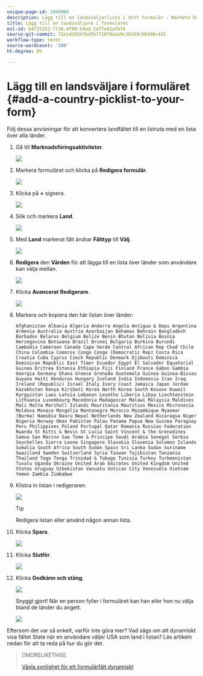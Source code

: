 ```yaml
---
unique-page-id: 2949966
description: Lägg till en landsväljarlista i ditt formulär - Marketo Docs - Produktdokumentation
title: Lägg till en landsväljare i formuläret
exl-id: b4725352-7116-4f08-b4ad-2affe81afbf4
source-git-commit: 72e1d29347bd5b77107da1e9c30169cb6490c432
workflow-type: tm+mt
source-wordcount: '189'
ht-degree: 0%

---
```


# Lägg till en landsväljare i formuläret {#add-a-country-picklist-to-your-form}

Följ dessa anvisningar för att konvertera landfältet till en listruta med en lista över alla länder.

1. Gå till **Marknadsföringsaktiviteter**.

   ![](assets/login-marketing-activities-9.png)

1. Markera formuläret och klicka på **Redigera formulär**.

   ![](assets/editform-1.png)

1. Klicka på **+** signera.

   ![](assets/image2014-9-15-15-3a33-3a7.png)

1. Sök och markera **Land**.

   ![](assets/image2014-9-15-15-3a33-3a15.png)

1. Med **Land** markerat fält ändrar **Fälttyp** till **Välj**.

   ![](assets/image2014-9-15-15-3a33-3a21.png)

1. **Redigera** den **Värden** för att lägga till en lista över länder som användare kan välja mellan.

   ![](assets/image2014-9-15-15-3a33-3a40.png)

1. Klicka **Avancerat** **Redigerare**.

   ![](assets/image2014-9-15-15-3a34-3a1.png)

1. Markera och kopiera den här listan över länder:

   ```
   Afghanistan Albania Algeria Andorra Angola Antigua & Deps Argentina Armenia Australia Austria Azerbaijan Bahamas Bahrain Bangladesh Barbados Belarus Belgium Belize Benin Bhutan Bolivia Bosnia Herzegovina Botswana Brazil Brunei Bulgaria Burkina Burundi Cambodia Cameroon Canada Cape Verde Central African Rep Chad Chile China Colombia Comoros Congo Congo (Democratic Rep) Costa Rica Croatia Cuba Cyprus Czech Republic Denmark Djibouti Dominica Dominican Republic East Timor Ecuador Egypt El Salvador Equatorial Guinea Eritrea Estonia Ethiopia Fiji Finland France Gabon Gambia Georgia Germany Ghana Greece Grenada Guatemala Guinea Guinea-Bissau Guyana Haiti Honduras Hungary Iceland India Indonesia Iran Iraq Ireland (Republic) Israel Italy Ivory Coast Jamaica Japan Jordan Kazakhstan Kenya Kiribati Korea North Korea South Kosovo Kuwait Kyrgyzstan Laos Latvia Lebanon Lesotho Liberia Libya Liechtenstein Lithuania Luxembourg Macedonia Madagascar Malawi Malaysia Maldives Mali Malta Marshall Islands Mauritania Mauritius Mexico Micronesia Moldova Monaco Mongolia Montenegro Morocco Mozambique Myanmar (Burma) Namibia Nauru Nepal Netherlands New Zealand Nicaragua Niger Nigeria Norway Oman Pakistan Palau Panama Papua New Guinea Paraguay Peru Philippines Poland Portugal Qatar Romania Russian Federation Rwanda St Kitts & Nevis St Lucia Saint Vincent & the Grenadines Samoa San Marino Sao Tome & Principe Saudi Arabia Senegal Serbia Seychelles Sierra Leone Singapore Slovakia Slovenia Solomon Islands Somalia South Africa South Sudan Spain Sri Lanka Sudan Suriname Swaziland Sweden Switzerland Syria Taiwan Tajikistan Tanzania Thailand Togo Tonga Trinidad & Tobago Tunisia Turkey Turkmenistan Tuvalu Uganda Ukraine United Arab Emirates United Kingdom United States Uruguay Uzbekistan Vanuatu Vatican City Venezuela Vietnam Yemen Zambia Zimbabwe
   ```

1. Klistra in listan i redigeraren.

   ![](assets/image2014-9-15-15-3a34-3a32.png)

   >[!TIP]
   >
   >Redigera listan eller använd någon annan lista.

1. Klicka **Spara**.

   ![](assets/image2014-9-15-15-3a35-3a3.png)

1. Klicka **Slutför**.

   ![](assets/image2014-9-15-15-3a35-3a20.png)

1. Klicka **Godkänn och stäng**.

   ![](assets/image2014-9-15-15-3a35-3a36.png)

   Snyggt gjort! När en person fyller i formuläret kan han eller hon nu välja bland de länder du angett.

   ![](assets/image2014-9-15-15-3a35-3a43.png)

Eftersom det var så enkelt, varför inte göra mer? Vad sägs om att dynamiskt visa fältet State när en användare väljer USA som land i listan? Läs artikeln nedan för att ta reda på hur du gör det.

>[!MORELIKETHIS]
>
>[Växla synlighet för ett formulärfält dynamiskt](/help/marketo/product-docs/demand-generation/forms/form-fields/dynamically-toggle-visibility-of-a-form-field.md)
